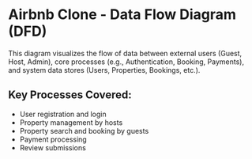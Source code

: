 # Airbnb Clone - Data Flow Diagram (DFD)

This diagram visualizes the flow of data between external users (Guest, Host, Admin), core processes (e.g., Authentication, Booking, Payments), and system data stores (Users, Properties, Bookings, etc.).

## Key Processes Covered:
- User registration and login
- Property management by hosts
- Property search and booking by guests
- Payment processing
- Review submissions
